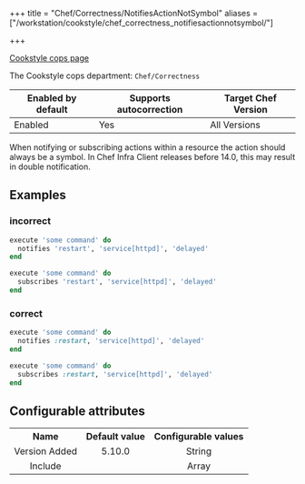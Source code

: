 +++
title = "Chef/Correctness/NotifiesActionNotSymbol"
aliases = ["/workstation/cookstyle/chef_correctness_notifiesactionnotsymbol/"]

+++

<!-- This content is automatically generated. See https://github.com/chef/chef-web-docs/blob/main/generated/README.md -->

[Cookstyle cops page](/workstation/cookstyle/cops/)

The Cookstyle cops department: `Chef/Correctness`

| Enabled by default | Supports autocorrection | Target Chef Version |
| --- | --- | --- |
| Enabled | Yes | All Versions |

When notifying or subscribing actions within a resource the action should always be a symbol. In Chef Infra Client releases before 14.0, this may result in double notification.

## Examples

### incorrect

```ruby
execute 'some command' do
  notifies 'restart', 'service[httpd]', 'delayed'
end

execute 'some command' do
  subscribes 'restart', 'service[httpd]', 'delayed'
end
```

### correct

```ruby
execute 'some command' do
  notifies :restart, 'service[httpd]', 'delayed'
end

execute 'some command' do
  subscribes :restart, 'service[httpd]', 'delayed'
end
```

## Configurable attributes

<table>
<tbody><tr>
<th>Name</th>
<th>Default value</th>
<th>Configurable values</th>
</tr>
<tr>
<td style="text-align:center">Version Added</td>
<td style="text-align:center">5.10.0</td>
<td style="text-align:center">String</td>
</tr>
<tr><td style="text-align:center">Include</td>
<td style="text-align:center"><ul>
</ul>
</td>
<td style="text-align:center">Array</td>
</tr></tbody></table>
